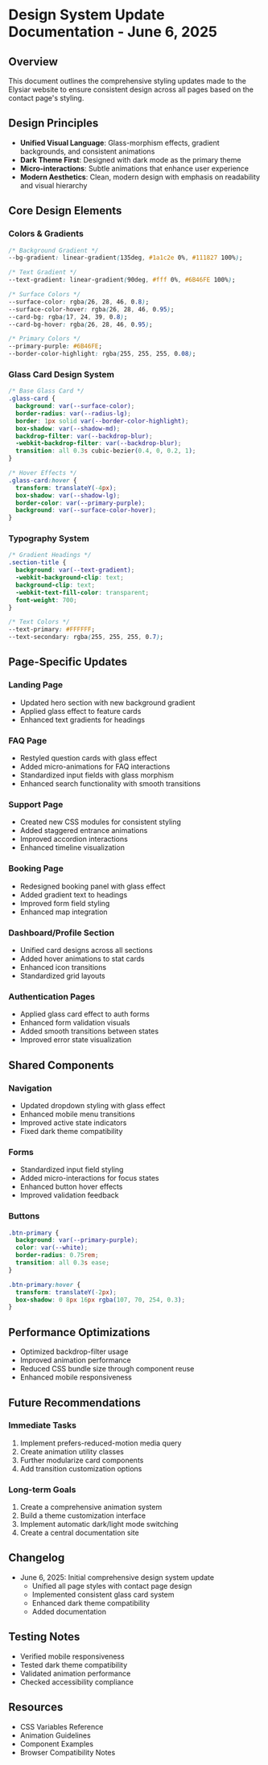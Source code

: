 # Design System Update Documentation - June 6, 2025

## Overview
This document outlines the comprehensive styling updates made to the Elysiar website to ensure consistent design across all pages based on the contact page's styling.

## Design Principles
- **Unified Visual Language**: Glass-morphism effects, gradient backgrounds, and consistent animations
- **Dark Theme First**: Designed with dark mode as the primary theme
- **Micro-interactions**: Subtle animations that enhance user experience
- **Modern Aesthetics**: Clean, modern design with emphasis on readability and visual hierarchy

## Core Design Elements

### Colors & Gradients
```css
/* Background Gradient */
--bg-gradient: linear-gradient(135deg, #1a1c2e 0%, #111827 100%);

/* Text Gradient */
--text-gradient: linear-gradient(90deg, #fff 0%, #6B46FE 100%);

/* Surface Colors */
--surface-color: rgba(26, 28, 46, 0.8);
--surface-color-hover: rgba(26, 28, 46, 0.95);
--card-bg: rgba(17, 24, 39, 0.8);
--card-bg-hover: rgba(26, 28, 46, 0.95);

/* Primary Colors */
--primary-purple: #6B46FE;
--border-color-highlight: rgba(255, 255, 255, 0.08);
```

### Glass Card Design System
```css
/* Base Glass Card */
.glass-card {
  background: var(--surface-color);
  border-radius: var(--radius-lg);
  border: 1px solid var(--border-color-highlight);
  box-shadow: var(--shadow-md);
  backdrop-filter: var(--backdrop-blur);
  -webkit-backdrop-filter: var(--backdrop-blur);
  transition: all 0.3s cubic-bezier(0.4, 0, 0.2, 1);
}

/* Hover Effects */
.glass-card:hover {
  transform: translateY(-4px);
  box-shadow: var(--shadow-lg);
  border-color: var(--primary-purple);
  background: var(--surface-color-hover);
}
```

### Typography System
```css
/* Gradient Headings */
.section-title {
  background: var(--text-gradient);
  -webkit-background-clip: text;
  background-clip: text;
  -webkit-text-fill-color: transparent;
  font-weight: 700;
}

/* Text Colors */
--text-primary: #FFFFFF;
--text-secondary: rgba(255, 255, 255, 0.7);
```

## Page-Specific Updates

### Landing Page
- Updated hero section with new background gradient
- Applied glass effect to feature cards
- Enhanced text gradients for headings

### FAQ Page
- Restyled question cards with glass effect
- Added micro-animations for FAQ interactions
- Standardized input fields with glass morphism
- Enhanced search functionality with smooth transitions

### Support Page
- Created new CSS modules for consistent styling
- Added staggered entrance animations
- Improved accordion interactions
- Enhanced timeline visualization

### Booking Page
- Redesigned booking panel with glass effect
- Added gradient text to headings
- Improved form field styling
- Enhanced map integration

### Dashboard/Profile Section
- Unified card designs across all sections
- Added hover animations to stat cards
- Enhanced icon transitions
- Standardized grid layouts

### Authentication Pages
- Applied glass card effect to auth forms
- Enhanced form validation visuals
- Added smooth transitions between states
- Improved error state visualization

## Shared Components

### Navigation
- Updated dropdown styling with glass effect
- Enhanced mobile menu transitions
- Improved active state indicators
- Fixed dark theme compatibility

### Forms
- Standardized input field styling
- Added micro-interactions for focus states
- Enhanced button hover effects
- Improved validation feedback

### Buttons
```css
.btn-primary {
  background: var(--primary-purple);
  color: var(--white);
  border-radius: 0.75rem;
  transition: all 0.3s ease;
}

.btn-primary:hover {
  transform: translateY(-2px);
  box-shadow: 0 8px 16px rgba(107, 70, 254, 0.3);
}
```

## Performance Optimizations
- Optimized backdrop-filter usage
- Improved animation performance
- Reduced CSS bundle size through component reuse
- Enhanced mobile responsiveness

## Future Recommendations

### Immediate Tasks
1. Implement prefers-reduced-motion media query
2. Create animation utility classes
3. Further modularize card components
4. Add transition customization options

### Long-term Goals
1. Create a comprehensive animation system
2. Build a theme customization interface
3. Implement automatic dark/light mode switching
4. Create a central documentation site

## Changelog
- June 6, 2025: Initial comprehensive design system update
  - Unified all page styles with contact page design
  - Implemented consistent glass card system
  - Enhanced dark theme compatibility
  - Added documentation

## Testing Notes
- Verified mobile responsiveness
- Tested dark theme compatibility
- Validated animation performance
- Checked accessibility compliance

## Resources
- CSS Variables Reference
- Animation Guidelines
- Component Examples
- Browser Compatibility Notes